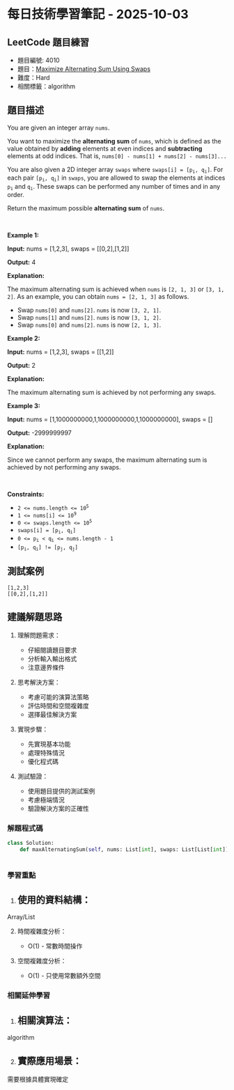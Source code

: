 # 每日技術學習筆記 - 2025-10-03

## LeetCode 題目練習
- 題目編號: 4010
- 題目：[Maximize Alternating Sum Using Swaps](https://leetcode.com/problems/maximize-alternating-sum-using-swaps)
- 難度：Hard
- 相關標籤：algorithm

## 題目描述
<p>You are given an integer array <code>nums</code>.</p>

<p>You want to maximize the <strong>alternating sum</strong> of <code>nums</code>, which is defined as the value obtained by <strong>adding</strong> elements at even indices and <strong>subtracting</strong> elements at odd indices. That is, <code>nums[0] - nums[1] + nums[2] - nums[3]...</code></p>

<p>You are also given a 2D integer array <code>swaps</code> where <code>swaps[i] = [p<sub>i</sub>, q<sub>i</sub>]</code>. For each pair <code>[p<sub>i</sub>, q<sub>i</sub>]</code> in <code>swaps</code>, you are allowed to swap the elements at indices <code>p<sub>i</sub></code> and <code>q<sub>i</sub></code>. These swaps can be performed any number of times and in any order.</p>

<p>Return the maximum possible <strong>alternating sum</strong> of <code>nums</code>.</p>

<p>&nbsp;</p>
<p><strong class="example">Example 1:</strong></p>

<div class="example-block">
<p><strong>Input:</strong> <span class="example-io">nums = [1,2,3], swaps = [[0,2],[1,2]]</span></p>

<p><strong>Output:</strong> <span class="example-io">4</span></p>

<p><strong>Explanation:</strong></p>

<p>The maximum alternating sum is achieved when <code>nums</code> is <code>[2, 1, 3]</code> or <code>[3, 1, 2]</code>. As an example, you can obtain <code>nums = [2, 1, 3]</code> as follows.</p>

<ul>
	<li>Swap <code>nums[0]</code> and <code>nums[2]</code>. <code>nums</code> is now <code>[3, 2, 1]</code>.</li>
	<li>Swap <code>nums[1]</code> and <code>nums[2]</code>. <code>nums</code> is now <code>[3, 1, 2]</code>.</li>
	<li>Swap <code>nums[0]</code> and <code>nums[2]</code>. <code>nums</code> is now <code>[2, 1, 3]</code>.</li>
</ul>
</div>

<p><strong class="example">Example 2:</strong></p>

<div class="example-block">
<p><strong>Input:</strong> <span class="example-io">nums = [1,2,3], swaps = [[1,2]]</span></p>

<p><strong>Output:</strong> <span class="example-io">2</span></p>

<p><strong>Explanation:</strong></p>

<p>The maximum alternating sum is achieved by not performing any swaps.</p>
</div>

<p><strong class="example">Example 3:</strong></p>

<div class="example-block">
<p><strong>Input:</strong> <span class="example-io">nums = [1,1000000000,1,1000000000,1,1000000000], swaps = []</span></p>

<p><strong>Output:</strong> <span class="example-io">-2999999997</span></p>

<p><strong>Explanation:</strong></p>

<p>Since we cannot perform any swaps, the maximum alternating sum is achieved by not performing any swaps.</p>
</div>

<p>&nbsp;</p>
<p><strong>Constraints:</strong></p>

<ul>
	<li><code>2 &lt;= nums.length &lt;= 10<sup>5</sup></code></li>
	<li><code>1 &lt;= nums[i] &lt;= 10<sup>9</sup></code></li>
	<li><code>0 &lt;= swaps.length &lt;= 10<sup>5</sup></code></li>
	<li><code>swaps[i] = [p<sub>i</sub>, q<sub>i</sub>]</code></li>
	<li><code>0 &lt;= p<sub>i</sub> &lt; q<sub>i</sub> &lt;= nums.length - 1</code></li>
	<li><code>[p<sub>i</sub>, q<sub>i</sub>] != [p<sub>j</sub>, q<sub>j</sub>]</code></li>
</ul>


## 測試案例
```
[1,2,3]
[[0,2],[1,2]]
```

## 建議解題思路
1. 理解問題需求：
   - 仔細閱讀題目要求
   - 分析輸入輸出格式
   - 注意邊界條件

2. 思考解決方案：
   - 考慮可能的演算法策略
   - 評估時間和空間複雜度
   - 選擇最佳解決方案

3. 實現步驟：
   - 先實現基本功能
   - 處理特殊情況
   - 優化程式碼

4. 測試驗證：
   - 使用題目提供的測試案例
   - 考慮極端情況
   - 驗證解決方案的正確性


### 解題程式碼
```python
class Solution:
    def maxAlternatingSum(self, nums: List[int], swaps: List[List[int]]) -> int:
        
```

### 學習重點
1. 使用的資料結構：
   - 
Array/List

2. 時間複雜度分析：
   - O(1) - 常數時間操作

3. 空間複雜度分析：
   - O(1) - 只使用常數額外空間

### 相關延伸學習
1. 相關演算法：
   - 
algorithm

2. 實際應用場景：
   - 
需要根據具體實現確定
